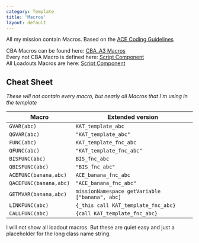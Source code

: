 ```yaml
---
category: Template
title: 'Macros'
layout: default
---
```


All my mission contain Macros. Based on the [ACE Coding Guidelines](https://ace3mod.com/wiki/development/coding-guidelines.html)

CBA Macros can be found here: [CBA_A3 Macros](https://github.com/CBATeam/CBA_A3/blob/master/addons/main/script_macros_common.hpp)<br/>
Every not CBA Macro is defined here: [Script Component](https://github.com/Katalam/templates/blob/master/kat_template.malden/script_component.hpp)<br/>
All Loadouts Macros are here: [Script Component](https://github.com/Katalam/templates/blob/master/kat_template.malden/functions/loadouts/script_component.hpp)<br/>

## Cheat Sheet
*These will not contain every macro, but nearly all Macros that I'm using in the template*

|Macro|Extended version|
|-|-|
|```GVAR(abc)```|```KAT_template_abc```|
|```QGVAR(abc)```|```"KAT_template_abc"```|
|```FUNC(abc)```|```KAT_template_fnc_abc```|
|```QFUNC(abc)```|```"KAT_template_fnc_abc"```|
|```BISFUNC(abc)```|```BIS_fnc_abc```|
|```QBISFUNC(abc)```|```"BIS_fnc_abc"```|
|```ACEFUNC(banana,abc)```|```ACE_banana_fnc_abc```|
|```QACEFUNC(banana,abc)```|```"ACE_banana_fnc_abc"```|
|```GETMVAR(banana,abc)```|```missionNamespace getVariable ["banana", abc]```|
|```LINKFUNC(abc)```|```{_this call KAT_template_fnc_abc}```|
|```CALLFUNC(abc)```|```{call KAT_template_fnc_abc}```|

I will not show all loadout macros. But these are quiet easy and just a placeholder for the long class name string.
